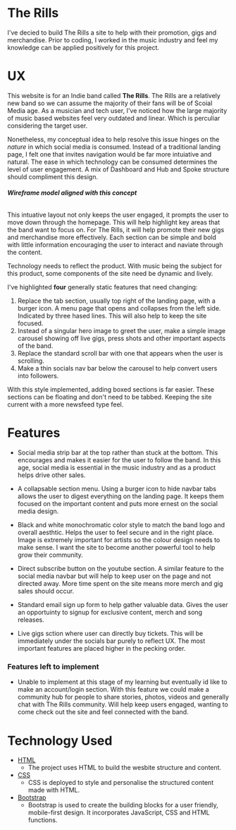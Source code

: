 # The Rills 

I've decied to build The Rills a site to help with their promotion, gigs and merchandise. Prior to coding, I worked in the music industry and feel my knowledge can be applied positively for this project. 

# UX 

This website is for an Indie band called **The Rills**. The Rills are a relatively new band so we can assume the majority of their fans will be of Scoial Media age. 
As a musician and tech user, I've noticed how the large majority of music based websites feel very outdated and linear. Which is perculiar considering the target user. 

Nonetheless, my conceptual idea to help resolve this issue hinges on the _nature_ in which social media is consumed. Instead of a traditional landing page, I felt one that invites navigation would be far more intuiative and natural. The ease in which technology can be consumed determines the level of user engagement. A mix of Dashboard and Hub and Spoke structure should compliment this design.

###### ***Wireframe model aligned with this concept*** 
This intuative layout not only keeps the user engaged, it prompts the user to move down through the homepage. This will help highlight key areas that the band want to focus on. For The Rills, it will help promote their new gigs and merchandise more effectively. Each section can be simple and bold with little information encouraging the user to interact and naviate through the content.

Technology needs to reflect the product. With music being the subject for this product, some components of the site need be dynamic and lively. 

I've highlighted **four** generally static features that need changing:

1. Replace the tab section, usually top right of the landing page, with a burger icon. A menu page that opens and collapses from the left side. Indicated by three hased lines. This will also help to keep the site focused.
2. Instead of a singular hero image to greet the user, make a simple image carousel showing off live gigs, press shots and other important aspects of the band.
3. Replace the standard scroll bar with one that appears when the user is scrolling.
4. Make a thin socials nav bar below the carousel to help convert users into followers.

With this style implemented, adding boxed sections is far easier. These sections can be floating and don't need to be tabbed. Keeping the site current with a more newsfeed type feel.

# Features

- Social media strip bar at the top rather than stuck at the bottom. This encourages and makes it easier for the user to follow the band. In this age, social media is essential in the music industry and as a product helps drive other sales.

- A collapsable section menu. Using a burger icon to hide navbar tabs allows the user to digest everything on the landing page. It keeps them focused on the important content and puts more ernest on the social media design.

- Black and white monochromatic color style to match the band logo and overall aesthtic. Helps the user to feel secure and in the right place. Image is extremely important for artists so the colour design needs to make sense. I want the site to become another powerful tool to help grow their community.

- Direct subscribe button on the youtube section. A similar feature to the social media navbar but will help to keep user on the page and not directed away. More time spent on the site means more merch and gig sales should occur.

- Standard email sign up form to help gather valuable data. Gives the user an opportuinty to signup for exclusive content, merch and song releases.

- Live gigs sction where user can directly buy tickets. This will be immediately under the socials bar purely to reflect UX. The most important features are placed higher in the pecking order.

### Features left to implement 

- Unable to implement at this stage of my learning but eventually id like to make an account/login section. With this feature we could make a community hub for people to share stories, photos, videos and generally chat with The Rills community. Will help keep users engaged, wanting to come check out the site and feel connected with the band.

# Technology Used

- [HTML](https://html.com/)
    - The project uses HTML to build the wesbite structure and content.
- [CSS](https://www.w3.org/Style/CSS/Overview.en.html)
    - CSS is deployed to style and personalise the structured content made with HTML.
- [Bootstrap](https://getbootstrap.com/)
    - Bootstrap is used to create the building blocks for a user friendly, mobile-first design. It incorporates JavaScript, CSS and HTML functions.